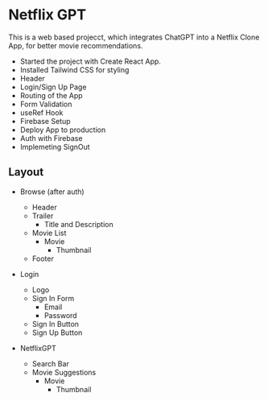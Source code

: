 # Netflix GPT

This is a web based projecct, which integrates ChatGPT into a Netflix Clone App, for better movie recommendations.

- Started the project with Create React App.
- Installed Tailwind CSS for styling
- Header
- Login/Sign Up Page
- Routing of the App
- Form Validation
- useRef Hook
- Firebase Setup
- Deploy App to production
- Auth with Firebase
- Implemeting SignOut

## Layout

- Browse (after auth)
    - Header
    - Trailer
        - Title and Description
    - Movie List
        - Movie
            - Thumbnail
    - Footer


- Login
    - Logo
    - Sign In Form
        - Email
        - Password
    - Sign In Button
    - Sign Up Button
- NetflixGPT
    - Search Bar
    - Movie Suggestions
        - Movie
            - Thumbnail
